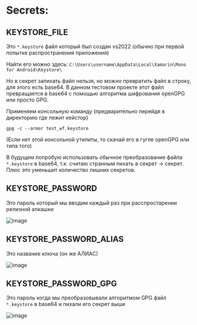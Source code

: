 # Secrets:
## KEYSTORE_FILE
Это `*.keystore` файл который был создан vs2022 (обычно при первой попытке распространения приложения)

Найти его можно здесь:
`C:\Users\username\AppData\Local\Xamarin\Mono for Android\Keystore\`

Но в секрет запихать файл нельзя, но можно превратить файл в строку, для этого есть base64.
В данном тестовом проекте этот файл превращается в base64 с помощью алгоритма шифрования openGPG или просто GPG.

Применяем консольную команду (предварительно перейдя в директорию где лежит кейстор)

`gpg -c --armor test_wf.keystore`

(Если нет этой консольной утилиты, то скачай его в гугле openGPG или типа того)

В будущем попробую использовать обычное преобразование файла `*.keystore` в base64, т.к. считаю странным пихать в секрет -> секрет. Плюс это уменьшит количество лишних секретов.

## KEYSTORE_PASSWORD
Это пароль который мы вводим каждый раз при расспростарении релизной апкашки

![image](https://github.com/scriptBoris/MauiTestWorkflow/assets/29772096/a9a6e59a-df38-4e51-8d0b-596eb9cc1b14)

## KEYSTORE_PASSWORD_ALIAS
Это название ключа (он же АЛИАС) 

![image](https://github.com/scriptBoris/MauiTestWorkflow/assets/29772096/0a1b97d0-7365-420d-a065-42ed1b1b2065)

## KEYSTORE_PASSWORD_GPG
Это пароль когда мы преобразовывали алгоритмом GPG файл `*.keystore` в base64 и пихали его секрет выше

![image](https://github.com/scriptBoris/MauiTestWorkflow/assets/29772096/981446a8-8f97-45e8-bce3-f920bcd1b897)
